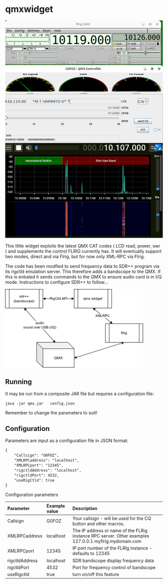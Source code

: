 # qmxwidget

![1.00](qmx.png)

This little widget exploits the latest QMX CAT codes ( LCD read, power, swr ) and supplements the control FLRIG currently has.
It will eventually support two modes, direct and via Flrig, but for now only XML-RPC via Flrig.

The code has been modfied to send frequency data to SDR++ program via its rigctld emulation server.    This therefore adds a bandscope to the QMX.  If this is enbaled it sends commands to the QMX to ensure audio card is in I/Q mode.  Instructions to configure SDR++ to follow\...

![1.00](arch2.png)

## Running

It may be run from a composite JAR file but requires a configuration file:

```
java -jar qmx.jar   config.json 
```

Remember to change the parameters to suit!

## Configuration

Parameters are input as a configuration file in JSON format:

```
{
	"Callsign": "G0FOZ",
	"XMLRPCaddress": "localhost",
	"XMLRPCport": "12345",
    "rigctldAddress": "localhost",
    "rigctldPort": 4532,
    "useRigCtld": true
}
```

Configuration parameters

| Parameter          | Example value | Description                                                                                               |
| :----------------- | :------------ | :-------------------------------------------------------------------------------------------------------- |
| Callsign           | G0FOZ         | Your callsign - will be used for the CQ button and other macros.                                          |
| XMLRPCaddress      | localhost     | The IP address or name of the FLRig instance RPC server.  Other examples 127.0.0.1   myflrig.mydomain.com |
| XMLRPCport         | 12345         | IP port number of the FLRIg instance - defaults to 12345                                                  |
| rigctldAddress     | localhost     | SDR bandscope display frequency data                                                                      |
| rigctldPort        | 4532          | Port for frequency control of bandscope                                                                   |
| useRigctld         | true          | turn on/off this feature                                                                                  | 